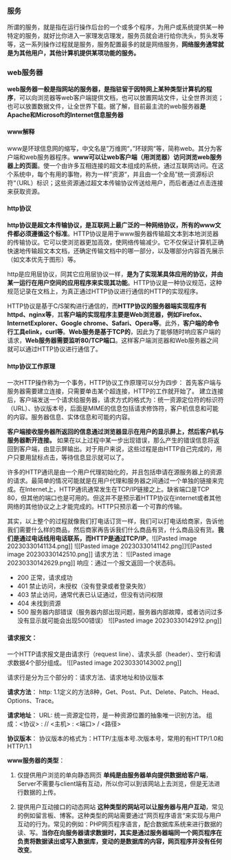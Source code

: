 ### 服务
所谓的服务，就是指在运行操作后台的一个或多个程序，为用户或系统提供某一种特定的服务，就好比你进入一家理发店理发，服务员就会进行给你洗头，剪头发等等，这一系列操作过程就是服务，服务配置最多的就是网络服务，**网络服务通常就是为其他用户，其他计算机提供某项功能的服务。**

### web服务器
**web服务器一般是指网站的服务器，是指驻留于因特网上某种类型计算机的程序**，可以向浏览器等web客户端提供文档，也可以放置网站文件，让全世界浏览；也可以放置数据文件，让全世界下载。据了解，目前最主流的web服务器**是Apache和Microsoft的Internet信息服务器**

#### www解释
www是环球信息网的缩写，中文名是”万维网“，”环球网“等，简称web。其分为客户端和web服务器程序。**www可以让web客户端（用浏览器）访问浏览web服务器上的页面**。使一个由许多互相连接的超文本组成的系统，通过互联网访问。在这个系统中，每个有用的事物，称为一样”资源“，并且由一个全局”统一资源标识符“（URL）标识；这些资源通过超文本传输协议传送给用户，而后者通过点击连接来获取资源。

#### http协议
**http协议是超文本传输协议，是互联网上最广泛的一种网络协议，所有的www文件都必须遵循这个标准**。HTTP协议是用于www服务器传输超文本到本地浏览器的传输协议。它可以使浏览器更加高效，使网络传输减少。它不仅保证计算机正确快速地传输超文本文档，还确定传输文档中的哪一部分，以及哪部分内容首先展示（如文本优先于图形）等。

http是应用层协议，同其它应用层协议一样，**是为了实现某具体应用的协议，并由某一运行在用户空间的应用程序来实现其功能**。HTTP协议是一种协议规范，这种规范记录在文档上，为真正通过HTTP协议进行通信的HTTP的实现程序。

HTTP协议是基于C/S架构进行通信的，而**HTTP协议的服务器端实现程序有httpd、nginx等**，其**客户端的实现程序主要是Web浏览器，例如Firefox、InternetExplorer、Google chrome、Safari、Opera等**。此外，**客户端的命令行工具elink，curl等**。**Web服务是基于TCP的**，因此为了能够随时响应客户端的请求，**Web服务器需要监听80/TCP端口**。这样客户端浏览器和Web服务器之间就可以通过HTTP协议进行通信了。

#### http协议工作原理
一次HTTP操作称为一个事务，HTTP协议工作原理可以分为四步：
首先客户端与服务器需要建立连接，只需要单击某个超连接，HTTP的工作就开始了。
建立连接后，客户端发送一个请求给服务器，请求方式的格式为：统一资源定位符的标识符（URL）、协议版本号，后面是MIME的信息包括请求修饰符，客户机信息和可能的内容。服务器信息、实体信息和可能的内容。

**客户端接收服务器所返回的信息通过浏览器显示在用户的显示屏上，然后客户机与服务器断开连接。**
如果在以上过程中某一步出现错误，那么产生的错误信息将返回到客户端，由显示屏输出。对于用户来说，这些过程是由HTTP自己完成的，用户只要用鼠标点击，等待信息显示就可以了。

许多的HTTP通讯是由一个用户代理初始化的，并且包括申请在源服务器上的资源的请求。最简单的情况可能就是在用户代理和服务器之间通过一个单独的链接来完成。在Internet上，HTTP通讯通常发生在TCP/IP链接之上。缺省端口是TCP 80，但其他的端口也是可用的。但这并不是预示着HTTP协议在internet或者其他网络的其他协议之上才能完成的。HTTP只预示着一个可靠的传输。

其实，以上整个的过程就像我们打电话订货一样，我们可以打电话给商家，告诉他我们需要什么样的商品，然后商家再告诉我们什么商品有货，什么商品没有货。**我们是通过电话线用电话联系，而HTTP是通过TCP/IP**。![[Pasted image 20230330141134.png]]
![[Pasted image 20230330141142.png]]![[Pasted image 20230330142510.png]]
请求方法：
![[Pasted image 20230330142629.png]]
响应：通过一个报文返回一个状态码。
- 200 正常，请求成功
- 401 禁止访问，未授权（没有登录或者登录失败）
- 403 禁止访问，通常代表已认证通过，但没有访问权限
- 404 未找到资源
- 500 服务器内部错误（服务器内部出现问题，服务器内部故障，或者访问过多没有显示就可能会出现500错误）
![[Pasted image 20230330142912.png]]

#### 请求报文：
一个HTTP请求报文是由请求行（request line）、请求头部（header）、空行和请求数据4个部分组成。
![[Pasted image 20230330143002.png]]

请求行是分为三个部分的：请求方法、请求地址和协议版本

**请求方法**：
	http: 1.1定义的方法8种，Get、Post、Put、Delete、Patch、Head、Options、Trace。

**请求地址**：
	URL: 统一资源定位符，是一种资源位置的抽象唯一识别方法。
	组成：<协议> : // <主机> : <端口> / <路径>

**协议版本**：
	协议版本的格式为：HTTP/主版本号.次版本号，常用的有HTTP/1.0和HTTP/1.1

**www服务器的类型**：
1. 仅提供用户浏览的单向静态网页
**单纯是由服务器单向提供数据给客户端**，Server不需要与client端有互动，所以你可以到该网站上去浏览，但是无法进行数据的上传。

2. 提供用户互动接口的动态网站
**这种类型的网站可以让服务器与用户互动**，常见的例如留言板、博客。这种类型的网站需要通过”网页程序语言“来实现与用户互动的行为。常见的例如：PHP网页程序语言，配合数据库系统来进行数据的读、写。**当你在向服务器请求数据时，其实是通过服务器端同一个网页程序在负责将数据读出或写入数据库，变动的是数据库的内容，网页程序并没有任何改变**。